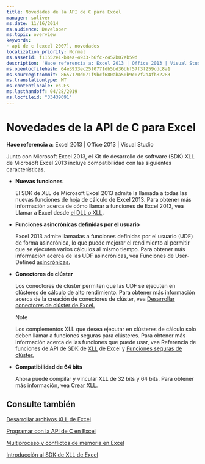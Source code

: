```yaml
---
title: Novedades de la API de C para Excel
manager: soliver
ms.date: 11/16/2014
ms.audience: Developer
ms.topic: overview
keywords:
- api de c [excel 2007], novedades
localization_priority: Normal
ms.assetid: f11552e1-b8ea-4933-b6fc-c452b07eb59d
description: 'Hace referencia a: Excel 2013 | Office 2013 | Visual Studio'
ms.openlocfilehash: 64e3933ec25f0771db5bd36bbf57f3f259cdc8a1
ms.sourcegitcommit: 8657170d071f9bcf680aba50b9c07f2a4fb82283
ms.translationtype: MT
ms.contentlocale: es-ES
ms.lasthandoff: 04/28/2019
ms.locfileid: "33439691"
---
```

# <a name="whats-new-in-the-c-api-for-excel"></a>Novedades de la API de C para Excel

 **Hace referencia a**: Excel 2013 | Office 2013 | Visual Studio 
  
Junto con Microsoft Excel 2013, el Kit de desarrollo de software (SDK) XLL de Microsoft Excel 2013 incluye compatibilidad con las siguientes características.
  
- **Nuevas funciones**
    
    El SDK de XLL de Microsoft Excel 2013 admite la llamada a todas las nuevas funciones de hoja de cálculo de Excel 2013. Para obtener más información acerca de cómo llamar a funciones de Excel 2013, vea Llamar a Excel desde [el DLL o XLL](calling-into-excel-from-the-dll-or-xll.md).
    
- **Funciones asincrónicas definidas por el usuario**
    
    Excel 2013 admite llamadas a funciones definidas por el usuario (UDF) de forma asincrónica, lo que puede mejorar el rendimiento al permitir que se ejecuten varios cálculos al mismo tiempo. Para obtener más información acerca de las UDF asincrónicas, vea Funciones de User-Defined [asincrónicas.](asynchronous-user-defined-functions.md)
    
- **Conectores de clúster**
    
    Los conectores de clúster permiten que las UDF se ejecuten en clústeres de cálculo de alto rendimiento. Para obtener más información acerca de la creación de conectores de clúster, vea [Desarrollar conectores de clúster de Excel.](developing-excel-cluster-connectors.md)
    
    > [!NOTE]
    > Los complementos XLL que desea ejecutar en clústeres de cálculo solo deben llamar a funciones seguras para clústeres. Para obtener más información acerca de las funciones que puede usar, vea Referencia de funciones de API de SDK de [XLL](excel-xll-sdk-api-function-reference.md) de Excel y [Funciones seguras de clúster.](cluster-safe-functions.md) 
  
- **Compatibilidad de 64 bits**
    
    Ahora puede compilar y vincular XLL de 32 bits y 64 bits. Para obtener más información, vea [Crear XLL.](creating-xlls.md)
    
## <a name="see-also"></a>Consulte también



[Desarrollar archivos XLL de Excel](developing-excel-xlls.md)
  
[Programar con la API de C en Excel](programming-with-the-c-api-in-excel.md)
  
[Multiproceso y conflictos de memoria en Excel](multithreading-and-memory-contention-in-excel.md)


[Introducción al SDK de XLL de Excel](getting-started-with-the-excel-xll-sdk.md)

